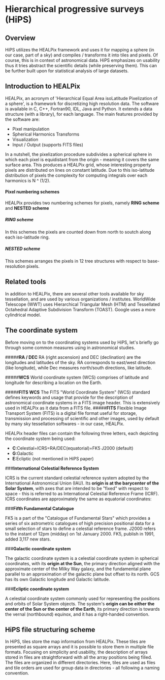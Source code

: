 **Hierarchical progressive surveys (HiPS)**
===================


Overview
-
HiPS utilizes the HEALPix framework and uses it for mapping a sphere (in our case, part of a sky) and compiles / transforms it into tiles and pixels. Of course, this is in context of astronomical data. HiPS emphasizes on usability thus it tries abstract the scientific details (while preserving them). This can be further built upon for statistical analysis of large datasets.


**Introduction to HEALPix**
-
HEALPix, an acronym of 'Hierarchical Equal Area isoLatitude Pixelization of a sphere', is a framework for discretizing high resolution data. The software is available in C, C++, Fortran90, IDL, Java and Python. It extends a data structure (with a library), for each language. The main features provided by the software are:

* Pixel manipulation
* Spherical Harmonics Transforms
* Visualization
* Input / Output (supports FITS files)

In a nutshell, the pixelization procedure subdivides a spherical sphere in which each pixel is equidistant from the origin - meaning it covers the same surface area. This produces a HEALPix grid, whose interesting property pixels are distributed on lines on constant latitude. Due to this iso-latitude distribution of pixels the complexity for computing integrals over each harmonics is N ^ (1/2).
#### **Pixel numbering schemes** ####
HEALPix provides two numbering schemes for pixels, namely **RING scheme** and **NESTED scheme**
##### **RING scheme** #####
In this schemes the pixels are counted down from north to soutch along each iso-latitude ring.
##### **NESTED scheme** #####
 This schemes arranges the pixels in 12 tree structures with respect to base-resolution pixels.

Related tools
-
In addition to HEALPix, there are several other tools available for sky tessellation, and are used by various organizations / institutes. WorldWide Telescope (WWT) uses Hierarchical Triangular Mesh (HTM) and Tessellated Octahedral Adaptive Subdivision Transform (TOAST). Google uses a more cylindrical model.
 
**The coordinate system**
-
Before moving on to the coordinating systems used by HiPS, let's briefly go through some common measures using in astronomical studies.

#####**RA / DEC**
RA (right ascension) and DEC (declination) are the longitudes and latitudes of the sky. RA corresponds to east/west direction (like longitude), while Dec measures north/south directions, like latitude.

#####**WCS**
World coordinate system (WCS) comprises of latitude and longitude for describing a location on the Earth.

#####**FITS WCS**
The FITS "World Coordinate System" (WCS) standard defines keywords and usage that provide for the description of astronomical coordinate systems in a FITS image header. This is extensively used in HEALPix as it data from a FITS file.
#####**FITS**
Flexible Image Transport System (FITS) is a digital file format useful for storage, transmission and processing of scientific and other images, used by default by many sky tessellation softwares - in our case, HEALPix.

HEALPix header files can contain the following three letters, each depicting the coordinate system being used:

* **C**:Celestial=ICRS=RA/DEC(equatorial)=FK5 J2000 (default)
* **G**:Galactic
* **E**:Ecliptic (not mentioned in HiPS paper)

###**International Celestial Reference System**

ICRS is the current standard celestial reference system adopted by the International Astronomical Union (IAU). Its **origin is at the barycenter of the Solar System**, with axes that are intended to be "fixed" with respect to space - this is referred to as International Celestial Reference Frame (ICRF). ICRS coordinates are approximately the same as equatorial coordinates:

###**Fifth Fundamental Catalogue**

FK5 is a part of the "Catalogue of Fundamental Stars" which provides a series of six astrometric catalogues of high precision positional data for a small selection of stars to define a celestial reference frame. J2000 refers to the instant of 12pm (midday) on 1st January 2000. FK5, publish in 1991, added 3,117 new stars.

###**Galactic coordinate system**

The galactic coordinate system is a celestial coordinate system in spherical coordinates, with its **origin at the Sun**, the primary direction aligned with the approximate center of the Milky Way galaxy, and the fundamental plane parallel to an approximation of the galactic plane but offset to its north. GCS has its own Galactic longitude and Galactic latitude.

###**Ecliptic coordinate system**

A celestial coordinate system commonly used for representing the positions and orbits of Solar System objects. The system's **origin can be either the center of the Sun or the center of the Earth**, its primary direction is towards the vernal (northbound) equinox, and it has a right-handed convention.

**HiPS file structuring scheme**
-
In HiPS, tiles store the map information from HEALPix. These tiles are presented as square arrays and it is possible to store them in multiple file formats. Focusing on simplicity and usability, the description of arrays stored in files are straightforward with all the array positions being filled.
The files are organized in different directories. Here, tiles are used as files and tile orders are used for group data in directories - all following a naming convention.
